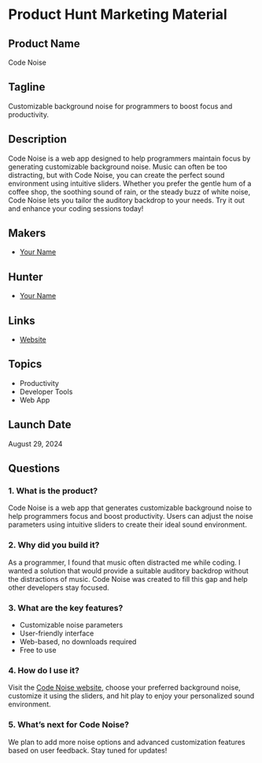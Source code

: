 # Product Hunt Marketing Material

## Product Name
Code Noise

## Tagline
Customizable background noise for programmers to boost focus and productivity.

## Description
Code Noise is a web app designed to help programmers maintain focus by generating customizable background noise. Music can often be too distracting, but with Code Noise, you can create the perfect sound environment using intuitive sliders. Whether you prefer the gentle hum of a coffee shop, the soothing sound of rain, or the steady buzz of white noise, Code Noise lets you tailor the auditory backdrop to your needs. Try it out and enhance your coding sessions today!

## Makers
- [Your Name](https://www.linkedin.com/in/yourprofile)

## Hunter
- [Your Name](https://www.linkedin.com/in/yourprofile)

## Links
- [Website](https://code-noise.vercel.app)

## Topics
- Productivity
- Developer Tools
- Web App

## Launch Date
August 29, 2024

## Questions

### 1. What is the product?
Code Noise is a web app that generates customizable background noise to help programmers focus and boost productivity. Users can adjust the noise parameters using intuitive sliders to create their ideal sound environment.

### 2. Why did you build it?
As a programmer, I found that music often distracted me while coding. I wanted a solution that would provide a suitable auditory backdrop without the distractions of music. Code Noise was created to fill this gap and help other developers stay focused.

### 3. What are the key features?
- Customizable noise parameters
- User-friendly interface
- Web-based, no downloads required
- Free to use

### 4. How do I use it?
Visit the [Code Noise website](https://code-noise.vercel.app), choose your preferred background noise, customize it using the sliders, and hit play to enjoy your personalized sound environment.

### 5. What’s next for Code Noise?
We plan to add more noise options and advanced customization features based on user feedback. Stay tuned for updates!
